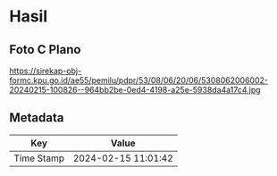 # Hasil

## Foto C Plano

https://sirekap-obj-formc.kpu.go.id/ae55/pemilu/pdpr/53/08/06/20/06/5308062006002-20240215-100826--964bb2be-0ed4-4198-a25e-5938da4a17c4.jpg


## Metadata

| Key        | Value               |
| ---------- | ------------------- |
| Time Stamp | 2024-02-15 11:01:42 |



